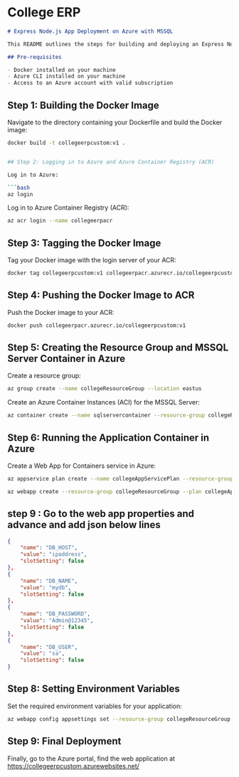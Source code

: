 # College ERP 
```markdown
# Express Node.js App Deployment on Azure with MSSQL

This README outlines the steps for building and deploying an Express Node.js application with an MSSQL database on Azure using Docker containers.

## Pre-requisites

- Docker installed on your machine
- Azure CLI installed on your machine
- Access to an Azure account with valid subscription

```
## Step 1: Building the Docker Image

Navigate to the directory containing your Dockerfile and build the Docker image:

```bash
docker build -t collegeerpcustom:v1 .


## Step 2: Logging in to Azure and Azure Container Registry (ACR)

Log in to Azure:

```bash
az login
```

Log in to Azure Container Registry (ACR):

```bash
az acr login --name collegeerpacr
```

## Step 3: Tagging the Docker Image

Tag your Docker image with the login server of your ACR:

```bash
docker tag collegeerpcustom:v1 collegeerpacr.azurecr.io/collegeerpcustom:v1
```

## Step 4: Pushing the Docker Image to ACR

Push the Docker image to your ACR:

```bash
docker push collegeerpacr.azurecr.io/collegeerpcustom:v1
```

## Step 5: Creating the Resource Group and MSSQL Server Container in Azure

Create a resource group:

```bash
az group create --name collegeResourceGroup --location eastus
```

Create an Azure Container Instances (ACI) for the MSSQL Server:

```bash
az container create --name sqlservercontainer --resource-group collegeResourceGroup --image mcr.microsoft.com/mssql/server:2022-latest --ip-address Public --ports 1433 --cpu 2 --memory 4 --environment-variables ACCEPT_EULA=Y SA_PASSWORD=Admin@12345
```

## Step 6: Running the Application Container in Azure

Create a Web App for Containers service in Azure:

```bash
az appservice plan create --name collegeAppServicePlan --resource-group collegeResourceGroup --sku B1 --is-linux

az webapp create --resource-group collegeResourceGroup --plan collegeAppServicePlan --name collegeerpapp --deployment-container-image-name collegeerpacr.azurecr.io/collegeerpcustom:v1
```

## step 9 : Go to the web app properties and advance and add json below lines

```json
{
    "name": "DB_HOST",
    "value": "ipaddress",
    "slotSetting": false
},
{
    "name": "DB_NAME",
    "value": "mydb",
    "slotSetting": false
},
{
    "name": "DB_PASSWORD",
    "value": "Admin@12345",
    "slotSetting": false
},
{
    "name": "DB_USER",
    "value": "sa",
    "slotSetting": false
}
```

## Step 8: Setting Environment Variables

Set the required environment variables for your application:

```bash
az webapp config appsettings set --resource-group collegeResourceGroup --name collegeerpapp --settings DB_HOST=4.157.170.207 DB_NAME=mydb DB_PASSWORD=Admin@12345 DB_USER=sa
```

## Step 9: Final Deployment

Finally, go to the Azure portal, find the web application at https://collegeerpcustom.azurewebsites.net/ 


